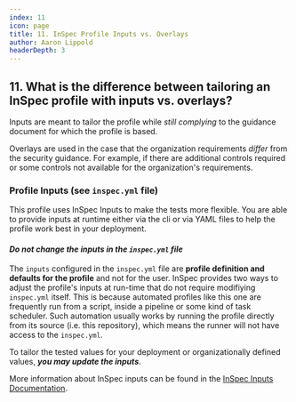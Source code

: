 ```yaml
---
index: 11
icon: page
title: 11. InSpec Profile Inputs vs. Overlays
author: Aaron Lippold
headerDepth: 3
---
```


## 11. What is the difference between tailoring an InSpec profile with inputs vs. overlays?

Inputs are meant to tailor the profile while _still complying_ to the guidance document for which the profile is based. 

Overlays are used in the case that the organization requirements _differ_ from the security guidance. For example, if there are additional controls required or some controls not available for the organization's requirements.

### Profile Inputs (see `inspec.yml` file)

This profile uses InSpec Inputs to make the tests more flexible. You are able to provide inputs at runtime either via the cli or via YAML files to help the profile work best in your deployment.

#### **_Do not change the inputs in the `inspec.yml` file_**

The `inputs` configured in the `inspec.yml` file are **profile definition and defaults for the profile** and not for the user. InSpec provides two ways to adjust the profile's inputs at run-time that do not require modifiying `inspec.yml` itself. This is because automated profiles like this one are frequently run from a script, inside a pipeline or some kind of task scheduler. Such automation usually works by running the profile directly from its source (i.e. this repository), which means the runner will not have access to the `inspec.yml`.

To tailor the tested values for your deployment or organizationally defined values, **_you may update the inputs_**.

More information about InSpec inputs can be found in the [InSpec Inputs Documentation](https://docs.chef.io/inspec/inputs/).